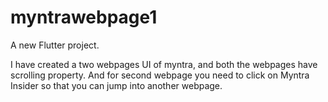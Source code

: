 # myntrawebpage1

A new Flutter project.

I have created a two webpages UI of myntra, and both the webpages have scrolling property.
And for second webpage you need to click on Myntra Insider so that you can jump into another webpage.
